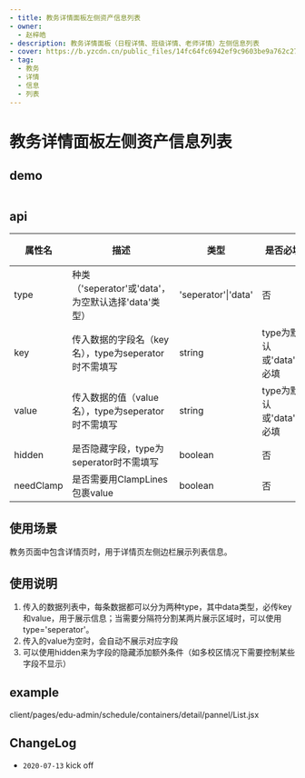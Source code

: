```yaml
---
- title: 教务详情面板左侧资产信息列表
- owner:
  - 赵梓皓
- description: 教务详情面板（日程详情、班级详情、老师详情）左侧信息列表
- cover: https://b.yzcdn.cn/public_files/14fc64fc6942ef9c9603be9a762c273b.png
- tag:
  - 教务
  - 详情
  - 信息
  - 列表
---
```


# 教务详情面板左侧资产信息列表
## demo
```jsx
```
## api
| 属性名     | 描述                 | 类型                                                  | 是否必填 | 默认值               |
| --------- | ------------------- | ---------------------------------------------------- | ------- | ------------------- |
| type      | 种类（'seperator'或'data'，为空默认选择'data'类型） | 'seperator'&#124;'data'      |   否    |      data        |
| key       | 传入数据的字段名（key名），type为seperator时不需填写 | string      | type为默认或'data'时必填   |         -        |
| value     | 传入数据的值（value名），type为seperator时不需填写  | string      | type为默认或'data'时必填   |         -         |
| hidden    | 是否隐藏字段，type为seperator时不需填写            | boolean     |            否            |      false        |
| needClamp | 是否需要用ClampLines包裹value                    | boolean     |            否            |      false        |


## 使用场景
教务页面中包含详情页时，用于详情页左侧边栏展示列表信息。

## 使用说明
1. 传入的数据列表中，每条数据都可以分为两种type，其中data类型，必传key和value，用于展示信息；当需要分隔符分割某两片展示区域时，可以使用type='seperator'。
2. 传入的value为空时，会自动不展示对应字段
3. 可以使用hidden来为字段的隐藏添加额外条件（如多校区情况下需要控制某些字段不显示）

## example
client/pages/edu-admin/schedule/containers/detail/pannel/List.jsx

## ChangeLog
- `2020-07-13` kick off


